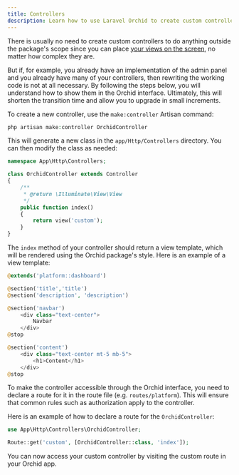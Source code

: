 ```yaml
---
title: Controllers
description: Learn how to use Laravel Orchid to create custom controllers for your administration-style applications. Explore best practices for organizing and managing your controllers for optimal performance and scalability.
---
```



There is usually no need to create custom controllers to do anything outside the package's scope since you can place [your views on the screen](/en/docs/custom-template/#views), no matter how complex they are.

But if, for example, you already have an implementation of the admin panel and you already have many of your controllers, then rewriting the working code is not at all necessary. By following the steps below, you will understand how to show them in the Orchid interface. Ultimately, this will shorten the transition time and allow you to upgrade in small increments.

To create a new controller, use the `make:controller` Artisan command:

```php
php artisan make:controller OrchidController
```

This will generate a new class in the `app/Http/Controllers` directory. You can then modify the class as needed:

```php
namespace App\Http\Controllers;

class OrchidController extends Controller
{
    /**
     * @return \Illuminate\View\View
     */
    public function index()
    {
        return view('custom');
    }
}

```

The `index` method of your controller should return a view template, which will be rendered using the Orchid package's style. Here is an example of a view template:

```php
@extends('platform::dashboard')

@section('title','title')
@section('description', 'description')

@section('navbar')
    <div class="text-center">
        Navbar
    </div>
@stop

@section('content')
    <div class="text-center mt-5 mb-5">
        <h1>Content</h1>
    </div>
@stop
```

To make the controller accessible through the Orchid interface, you need to declare a route for it in the route file (e.g. `routes/platform`). This will ensure that common rules such as authorization apply to the controller.

Here is an example of how to declare a route for the `OrchidController`:

```php
use App\Http\Controllers\OrchidController;

Route::get('custom', [OrchidController::class, 'index']);
```

You can now access your custom controller by visiting the custom route in your Orchid app.
